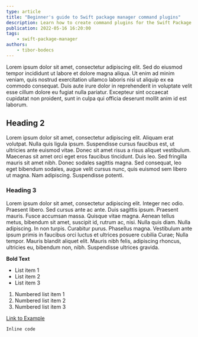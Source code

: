```yaml
---
type: article
title: "Beginner's guide to Swift package manager command plugins"
description: Learn how to create command plugins for the Swift Package Manager to execute custom actions using SPM and other tools.
publication: 2022-05-16 16:20:00
tags: 
    - swift-package-manager
authors:
    - tibor-bodecs
---
```

Lorem ipsum dolor sit amet, consectetur adipiscing elit. Sed do eiusmod tempor incididunt ut labore et dolore magna aliqua. Ut enim ad minim veniam, quis nostrud exercitation ullamco laboris nisi ut aliquip ex ea commodo consequat. Duis aute irure dolor in reprehenderit in voluptate velit esse cillum dolore eu fugiat nulla pariatur. Excepteur sint occaecat cupidatat non proident, sunt in culpa qui officia deserunt mollit anim id est laborum.

## Heading 2

Lorem ipsum dolor sit amet, consectetur adipiscing elit.  Aliquam erat volutpat.  Nulla quis ligula ipsum.  Suspendisse cursus faucibus est, ut ultricies ante euismod vitae.  Donec sit amet risus a risus aliquet vestibulum.  Maecenas sit amet orci eget eros faucibus tincidunt.  Duis leo.  Sed fringilla mauris sit amet nibh.  Donec sodales sagittis magna.  Sed consequat, leo eget bibendum sodales, augue velit cursus nunc, quis euismod sem libero ut magna.  Nam adipiscing.  Suspendisse potenti.

### Heading 3

Lorem ipsum dolor sit amet, consectetur adipiscing elit. Integer nec odio. Praesent libero. Sed cursus ante ac ante. Duis sagittis ipsum. Praesent mauris. Fusce accumsan massa. Quisque vitae magna.  Aenean tellus metus, bibendum sit amet, suscipit id, rutrum ac, nisi.  Nulla quis diam.  Nulla adipiscing.  In non turpis.  Curabitur purus.  Phasellus magna.  Vestibulum ante ipsum primis in faucibus orci luctus et ultrices posuere cubilia Curae;  Nulla tempor.  Mauris blandit aliquet elit.  Mauris nibh felis, adipiscing rhoncus, ultricies eu, bibendum non, nibh.  Suspendisse ultrices gravida.

**Bold Text**

*   List item 1
*   List item 2
*   List item 3

1.  Numbered list item 1
2.  Numbered list item 2
3.  Numbered list item 3

[Link to Example](https://www.example.com)

`Inline code`
